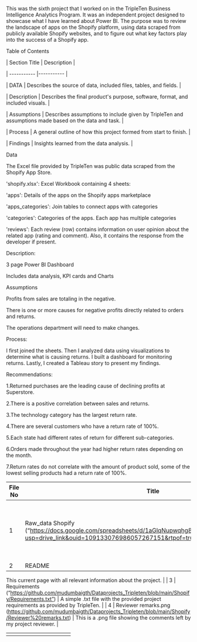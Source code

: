 This was the sixth project that I worked on in the TripleTen Business Intelligence Analytics Program. It was an independent project designed to showcase what I have learned about Power BI. The purpose was to review the landscape of apps on the Shopify platform, using data scraped from publicly available Shopify websites, and to figure out what key factors play into the success of a Shopify app.





 Table of Contents



| Section Title | Description |

| ----------- |----------- |

| DATA | Describes the source of data, included files, tables, and fields. |

| Description | Describes the final product's purpose, software, format, and included visuals. |

| Assumptions | Describes assumptions to include given by TripleTen and assumptions made based on the data and task. |

| Process | A general outline of how this project formed from start to finish. |

| Findings | Insights learned from the data analysis. |

Data

The Excel file provided by TripleTen was public data scraped from the Shopify App Store.

'shopify.xlsx': Excel Workbook containing 4 sheets:

'apps': Details of the apps on the Shopify apps marketplace

'apps_categories': Join tables to connect apps with categories

'categories': Categories of the apps. Each app has multiple categories

'reviews': Each review (row) contains information on user opinion about the related app (rating and comment). Also, it contains the response from the developer if present.

Description:

3 page Power BI Dashboard

Includes data analysis, KPI cards and Charts

Assumptions

Profits from sales are totaling in the negative.

There is one or more causes for negative profits directly related to orders and returns.

The operations department will need to make changes.



Process:

I first joined the sheets. Then I analyzed data using visualizations to determine what is causing returns. I built a dashboard for monitoring returns. Lastly, I created a Tableau story to present my findings.

Recommendations:

1.Returned purchases are the leading cause of declining profits at Superstore.

2.There is a positive correlation between sales and returns.

3.The technology category has the largest return rate.

4.There are several customers who have a return rate of 100%.

5.Each state had different rates of return for different sub-categories.

6.Orders made throughout the year had higher return rates depending on the month.

7.Return rates do not correlate with the amount of product sold, some of the lowest selling products had a return rate of 100%.


| File No | Title | Description | 
| --- | --- | --- | 
| 1 | Raw_data Shopify (“https://docs.google.com/spreadsheets/d/1aGlqNupwqhg8wwoChU4xbjOUCtlDUe9A/edit?usp=drive_link&ouid=109133076986057267151&rtpof=true&sd=true”) | The original data file provided by TripleTen that was used in the analysis of this project. | 
| 2 | README | 
This current page with all relevant information about the project.
 | 
| 3 | Requirements (“https://github.com/mudumbaigth/Dataprojects_Tripleten/blob/main/Shopify/Requirements.txt”) | A simple .txt file with the provided project requirements as provided by TripleTen. | 
| 4 | Reviewer remarks.png (https://github.com/mudumbaigth/Dataprojects_Tripleten/blob/main/Shopify/Reviewer%20remarks.txt) | This is a .png file showing the comments left by my project reviewer.
 | 

|  |  |  |  |  |  |  |  |  |  |  | 
| --- | --- | --- | --- | --- | --- | --- | --- | --- | --- | --- | 
|  |  |  |  |  |  |  |  |  |  |  | 
